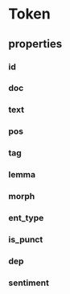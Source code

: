 # Token

## properties

### id
### doc

### text
### pos
### tag
### lemma
### morph
### ent_type
### is_punct
### dep
### sentiment